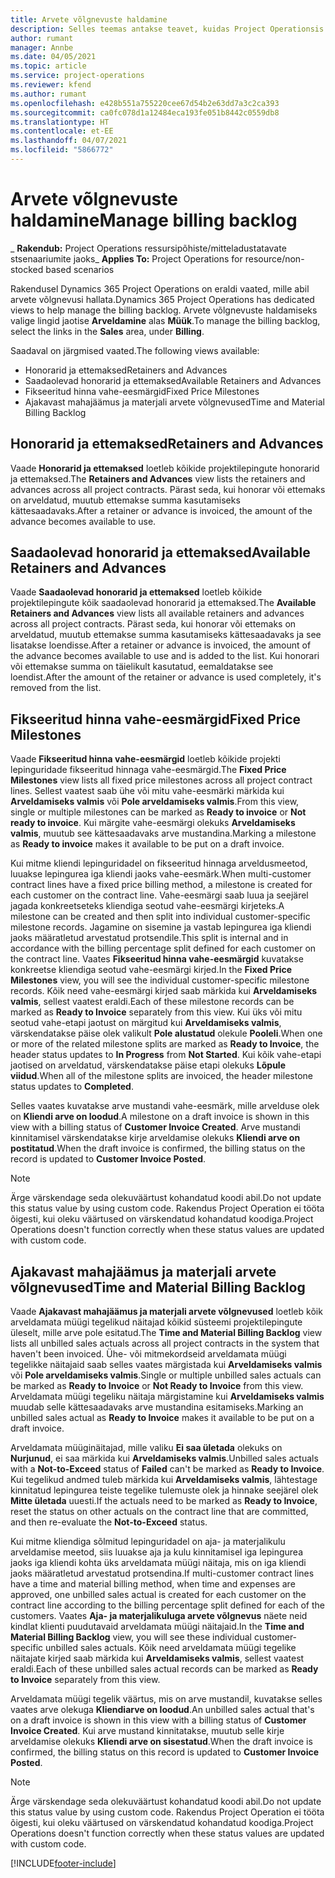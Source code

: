 ```yaml
---
title: Arvete võlgnevuste haldamine
description: Selles teemas antakse teavet, kuidas Project Operationsis arvete võlgnevusi vaadata ja nendega töötada.
author: rumant
manager: Annbe
ms.date: 04/05/2021
ms.topic: article
ms.service: project-operations
ms.reviewer: kfend
ms.author: rumant
ms.openlocfilehash: e428b551a755220cee67d54b2e63dd7a3c2ca393
ms.sourcegitcommit: ca0fc078d1a12484eca193fe051b8442c0559db8
ms.translationtype: HT
ms.contentlocale: et-EE
ms.lasthandoff: 04/07/2021
ms.locfileid: "5866772"
---
```

# <a name="manage-billing-backlog"></a><span data-ttu-id="c9bb1-103">Arvete võlgnevuste haldamine</span><span class="sxs-lookup"><span data-stu-id="c9bb1-103">Manage billing backlog</span></span>

<span data-ttu-id="c9bb1-104">_ **Rakendub:** Project Operations ressursipõhiste/mitteladustatavate stsenaariumite jaoks</span><span class="sxs-lookup"><span data-stu-id="c9bb1-104">_ **Applies To:** Project Operations for resource/non-stocked based scenarios</span></span>

<span data-ttu-id="c9bb1-105">Rakendusel Dynamics 365 Project Operations on eraldi vaated, mille abil arvete võlgnevusi hallata.</span><span class="sxs-lookup"><span data-stu-id="c9bb1-105">Dynamics 365 Project Operations has dedicated views to help manage the billing backlog.</span></span> <span data-ttu-id="c9bb1-106">Arvete võlgnevuste haldamiseks valige lingid jaotise **Arveldamine** alas **Müük**.</span><span class="sxs-lookup"><span data-stu-id="c9bb1-106">To manage the billing backlog, select the links in the **Sales** area, under **Billing**.</span></span> 

<span data-ttu-id="c9bb1-107">Saadaval on järgmised vaated.</span><span class="sxs-lookup"><span data-stu-id="c9bb1-107">The following views available:</span></span>

- <span data-ttu-id="c9bb1-108">Honorarid ja ettemaksed</span><span class="sxs-lookup"><span data-stu-id="c9bb1-108">Retainers and Advances</span></span>
- <span data-ttu-id="c9bb1-109">Saadaolevad honorarid ja ettemaksed</span><span class="sxs-lookup"><span data-stu-id="c9bb1-109">Available Retainers and Advances</span></span>
- <span data-ttu-id="c9bb1-110">Fikseeritud hinna vahe-eesmärgid</span><span class="sxs-lookup"><span data-stu-id="c9bb1-110">Fixed Price Milestones</span></span>
- <span data-ttu-id="c9bb1-111">Ajakavast mahajäämus ja materjali arvete võlgnevused</span><span class="sxs-lookup"><span data-stu-id="c9bb1-111">Time and Material Billing Backlog</span></span>

## <a name="retainers-and-advances"></a><span data-ttu-id="c9bb1-112">Honorarid ja ettemaksed</span><span class="sxs-lookup"><span data-stu-id="c9bb1-112">Retainers and Advances</span></span>

<span data-ttu-id="c9bb1-113">Vaade **Honorarid ja ettemaksed** loetleb kõikide projektilepingute honorarid ja ettemaksed.</span><span class="sxs-lookup"><span data-stu-id="c9bb1-113">The **Retainers and Advances** view lists the retainers and advances across all project contracts.</span></span> <span data-ttu-id="c9bb1-114">Pärast seda, kui honorar või ettemaks on arveldatud, muutub ettemakse summa kasutamiseks kättesaadavaks.</span><span class="sxs-lookup"><span data-stu-id="c9bb1-114">After a retainer or advance is invoiced, the amount of the advance becomes available to use.</span></span>

## <a name="available-retainers-and-advances"></a><span data-ttu-id="c9bb1-115">Saadaolevad honorarid ja ettemaksed</span><span class="sxs-lookup"><span data-stu-id="c9bb1-115">Available Retainers and Advances</span></span>

<span data-ttu-id="c9bb1-116">Vaade **Saadaolevad honorarid ja ettemaksed** loetleb kõikide projektilepingute kõik saadaolevad honorarid ja ettemaksed.</span><span class="sxs-lookup"><span data-stu-id="c9bb1-116">The **Available Retainers and Advances** view lists all available retainers and advances across all project contracts.</span></span> <span data-ttu-id="c9bb1-117">Pärast seda, kui honorar või ettemaks on arveldatud, muutub ettemakse summa kasutamiseks kättesaadavaks ja see lisatakse loendisse.</span><span class="sxs-lookup"><span data-stu-id="c9bb1-117">After a retainer or advance is invoiced, the amount of the advance becomes available to use and is added to the list.</span></span> <span data-ttu-id="c9bb1-118">Kui honorari või ettemakse summa on täielikult kasutatud, eemaldatakse see loendist.</span><span class="sxs-lookup"><span data-stu-id="c9bb1-118">After the amount of the retainer or advance is used completely, it's removed from the list.</span></span>

## <a name="fixed-price-milestones"></a><span data-ttu-id="c9bb1-119">Fikseeritud hinna vahe-eesmärgid</span><span class="sxs-lookup"><span data-stu-id="c9bb1-119">Fixed Price Milestones</span></span>

<span data-ttu-id="c9bb1-120">Vaade **Fikseeritud hinna vahe-eesmärgid** loetleb kõikide projekti lepinguridade fikseeritud hinnaga vahe-eesmärgid.</span><span class="sxs-lookup"><span data-stu-id="c9bb1-120">The **Fixed Price Milestones** view lists all fixed price milestones across all project contract lines.</span></span> <span data-ttu-id="c9bb1-121">Sellest vaatest saab ühe või mitu vahe-eesmärki märkida kui **Arveldamiseks valmis** või **Pole arveldamiseks valmis**.</span><span class="sxs-lookup"><span data-stu-id="c9bb1-121">From this view, single or multiple milestones can be marked as **Ready to invoice** or **Not ready to invoice**.</span></span> <span data-ttu-id="c9bb1-122">Kui märgite vahe-eesmärgi olekuks **Arveldamiseks valmis**, muutub see kättesaadavaks arve mustandina.</span><span class="sxs-lookup"><span data-stu-id="c9bb1-122">Marking a milestone as **Ready to invoice** makes it available to be put on a draft invoice.</span></span>

<span data-ttu-id="c9bb1-123">Kui mitme kliendi lepinguridadel on fikseeritud hinnaga arveldusmeetod, luuakse lepingurea iga kliendi jaoks vahe-eesmärk.</span><span class="sxs-lookup"><span data-stu-id="c9bb1-123">When multi-customer contract lines have a fixed price billing method, a milestone is created for each customer on the contract line.</span></span> <span data-ttu-id="c9bb1-124">Vahe-eesmärgi saab luua ja seejärel jagada konkreetseteks kliendiga seotud vahe-eesmärgi kirjeteks.</span><span class="sxs-lookup"><span data-stu-id="c9bb1-124">A milestone can be created and then split into individual customer-specific milestone records.</span></span> <span data-ttu-id="c9bb1-125">Jagamine on sisemine ja vastab lepingurea iga kliendi jaoks määratletud arvestatud protsendile.</span><span class="sxs-lookup"><span data-stu-id="c9bb1-125">This split is internal and in accordance with the billing percentage split defined for each customer on the contract line.</span></span> <span data-ttu-id="c9bb1-126">Vaates **Fikseeritud hinna vahe-eesmärgid** kuvatakse konkreetse kliendiga seotud vahe-eesmärgi kirjed.</span><span class="sxs-lookup"><span data-stu-id="c9bb1-126">In the **Fixed Price Milestones** view, you will see the individual customer-specific milestone records.</span></span> <span data-ttu-id="c9bb1-127">Kõik need vahe-eesmärgi kirjed saab märkida kui **Arveldamiseks valmis**, sellest vaatest eraldi.</span><span class="sxs-lookup"><span data-stu-id="c9bb1-127">Each of these milestone records can be marked as **Ready to Invoice** separately from this view.</span></span> <span data-ttu-id="c9bb1-128">Kui üks või mitu seotud vahe-etapi jaotust on märgitud kui **Arveldamiseks valmis**, värskendatakse päise olek valikult **Pole alustatud** olekule **Pooleli**.</span><span class="sxs-lookup"><span data-stu-id="c9bb1-128">When one or more of the related milestone splits are marked as **Ready to Invoice**, the header status updates to **In Progress** from **Not Started**.</span></span> <span data-ttu-id="c9bb1-129">Kui kõik vahe-etapi jaotised on arveldatud, värskendatakse päise etapi olekuks **Lõpule viidud**.</span><span class="sxs-lookup"><span data-stu-id="c9bb1-129">When all of the milestone splits are invoiced, the header milestone status updates to **Completed**.</span></span>

<span data-ttu-id="c9bb1-130">Selles vaates kuvatakse arve mustandi vahe-eesmärk, mille arvelduse olek on **Kliendi arve on loodud**.</span><span class="sxs-lookup"><span data-stu-id="c9bb1-130">A milestone on a draft invoice is shown in this view with a billing status of **Customer Invoice Created**.</span></span> <span data-ttu-id="c9bb1-131">Arve mustandi kinnitamisel värskendatakse kirje arveldamise olekuks **Kliendi arve on postitatud**.</span><span class="sxs-lookup"><span data-stu-id="c9bb1-131">When the draft invoice is confirmed, the billing status on the record is updated to **Customer Invoice Posted**.</span></span> 

> [!NOTE] 
> <span data-ttu-id="c9bb1-132">Ärge värskendage seda olekuväärtust kohandatud koodi abil.</span><span class="sxs-lookup"><span data-stu-id="c9bb1-132">Do not update this status value by using custom code.</span></span> <span data-ttu-id="c9bb1-133">Rakendus Project Operation ei tööta õigesti, kui oleku väärtused on värskendatud kohandatud koodiga.</span><span class="sxs-lookup"><span data-stu-id="c9bb1-133">Project Operations doesn't function correctly when these status values are updated with custom code.</span></span>

## <a name="time-and-material-billing-backlog"></a><span data-ttu-id="c9bb1-134">Ajakavast mahajäämus ja materjali arvete võlgnevused</span><span class="sxs-lookup"><span data-stu-id="c9bb1-134">Time and Material Billing Backlog</span></span>

<span data-ttu-id="c9bb1-135">Vaade **Ajakavast mahajäämus ja materjali arvete võlgnevused** loetleb kõik arveldamata müügi tegelikud näitajad kõikid süsteemi projektilepingute üleselt, mille arve pole esitatud.</span><span class="sxs-lookup"><span data-stu-id="c9bb1-135">The **Time and Material Billing Backlog** view lists all unbilled sales actuals across all project contracts in the system that haven't been invoiced.</span></span> <span data-ttu-id="c9bb1-136">Ühe- või mitmekordseid arveldamata müügi tegelikke näitajaid saab selles vaates märgistada kui **Arveldamiseks valmis** või **Pole arveldamiseks valmis**.</span><span class="sxs-lookup"><span data-stu-id="c9bb1-136">Single or multiple unbilled sales actuals can be marked as **Ready to Invoice** or **Not Ready to Invoice** from this view.</span></span> <span data-ttu-id="c9bb1-137">Arveldamata müügi tegeliku näitaja märgistamine kui **Arveldamiseks valmis** muudab selle kättesaadavaks arve mustandina esitamiseks.</span><span class="sxs-lookup"><span data-stu-id="c9bb1-137">Marking an unbilled sales actual as **Ready to Invoice** makes it available to be put on a draft invoice.</span></span>

<span data-ttu-id="c9bb1-138">Arveldamata müüginäitajad, mille valiku **Ei saa ületada** olekuks on **Nurjunud**, ei saa märkida kui **Arveldamiseks valmis**.</span><span class="sxs-lookup"><span data-stu-id="c9bb1-138">Unbilled sales actuals with a **Not-to-Exceed** status of **Failed** can't be marked as **Ready to Invoice**.</span></span> <span data-ttu-id="c9bb1-139">Kui tegelikud andmed tuleb märkida kui **Arveldamiseks valmis**, lähtestage kinnitatud lepingurea teiste tegelike tulemuste olek ja hinnake seejärel olek **Mitte ületada** uuesti.</span><span class="sxs-lookup"><span data-stu-id="c9bb1-139">If the actuals need to be marked as **Ready to Invoice**, reset the status on other actuals on the contract line that are committed, and then re-evaluate the **Not-to-Exceed** status.</span></span>

<span data-ttu-id="c9bb1-140">Kui mitme kliendiga sõlmitud lepinguridadel on aja- ja materjalikulu arveldamise meetod, siis luuakse aja ja kulu kinnitamisel iga lepingurea jaoks iga kliendi kohta üks arveldamata müügi näitaja, mis on iga kliendi jaoks määratletud arvestatud protsendina.</span><span class="sxs-lookup"><span data-stu-id="c9bb1-140">If multi-customer contract lines have a time and material billing method, when time and expenses are approved, one unbilled sales actual is created for each customer on the contract line according to the billing percentage split defined for each of the customers.</span></span> <span data-ttu-id="c9bb1-141">Vaates **Aja- ja materjalikuluga arvete võlgnevus** näete neid kindlat klienti puudutavaid arveldamata müügi näitajaid.</span><span class="sxs-lookup"><span data-stu-id="c9bb1-141">In the **Time and Material Billing Backlog** view, you will see these individual customer-specific unbilled sales actuals.</span></span> <span data-ttu-id="c9bb1-142">Kõik need arveldamata müügi tegelike näitajate kirjed saab märkida kui **Arveldamiseks valmis**, sellest vaatest eraldi.</span><span class="sxs-lookup"><span data-stu-id="c9bb1-142">Each of these unbilled sales actual records can be marked as **Ready to Invoice** separately from this view.</span></span>

<span data-ttu-id="c9bb1-143">Arveldamata müügi tegelik väärtus, mis on arve mustandil, kuvatakse selles vaates arve olekuga **Kliendiarve on loodud**.</span><span class="sxs-lookup"><span data-stu-id="c9bb1-143">An unbilled sales actual that's on a draft invoice is shown in this view with a billing status of **Customer Invoice Created**.</span></span> <span data-ttu-id="c9bb1-144">Kui arve mustand kinnitatakse, muutub selle kirje arveldamise olekuks **Kliendi arve on sisestatud**.</span><span class="sxs-lookup"><span data-stu-id="c9bb1-144">When the draft invoice is confirmed, the billing status on this record is updated to **Customer Invoice Posted**.</span></span> 

> [!NOTE] 
> <span data-ttu-id="c9bb1-145">Ärge värskendage seda olekuväärtust kohandatud koodi abil.</span><span class="sxs-lookup"><span data-stu-id="c9bb1-145">Do not update this status value by using custom code.</span></span> <span data-ttu-id="c9bb1-146">Rakendus Project Operation ei tööta õigesti, kui oleku väärtused on värskendatud kohandatud koodiga.</span><span class="sxs-lookup"><span data-stu-id="c9bb1-146">Project Operations doesn't function correctly when these status values are updated with custom code.</span></span>


[!INCLUDE[footer-include](../includes/footer-banner.md)]
